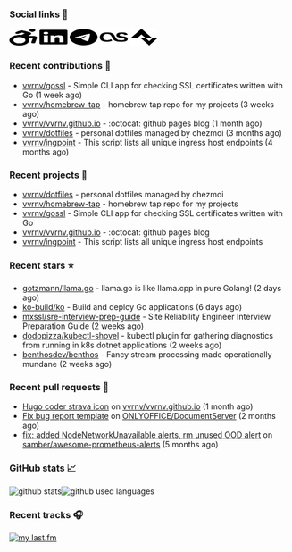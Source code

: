 ### Social links 🔗

<p align="left">
  <a href="https://vvrnv.dev"><img width="50mm" height="30mm" src="./static/wheelchair-move.svg"></a>
  <a href="https://www.linkedin.com/in/valery-voronov"><img width="50mm" height="30mm" src="./static/linkedin.svg"></a>
  <a href="https://t.me/vvoronov"><img width="50mm" height="30mm" src="./static/telegram.svg"></a>
  <a href="https://www.last.fm/user/valera_88"><img width="50mm" height="30mm" src="./static/lastfm.svg"></a>
  <a href="https://www.strava.com/athletes/72534161"><img width="50mm" height="30mm" src="./static/strava.svg"></a>
</p>

### Recent contributions 👷


- [vvrnv/gossl](https://github.com/vvrnv/gossl) - Simple CLI app for checking SSL certificates written with Go (1 week ago)
- [vvrnv/homebrew-tap](https://github.com/vvrnv/homebrew-tap) - homebrew tap repo for my projects (3 weeks ago)
- [vvrnv/vvrnv.github.io](https://github.com/vvrnv/vvrnv.github.io) - :octocat: github pages blog (1 month ago)
- [vvrnv/dotfiles](https://github.com/vvrnv/dotfiles) - personal dotfiles managed by chezmoi (3 months ago)
- [vvrnv/ingpoint](https://github.com/vvrnv/ingpoint) - This script lists all unique ingress host endpoints (4 months ago)

### Recent projects 💩


- [vvrnv/dotfiles](https://github.com/vvrnv/dotfiles) - personal dotfiles managed by chezmoi
- [vvrnv/homebrew-tap](https://github.com/vvrnv/homebrew-tap) - homebrew tap repo for my projects
- [vvrnv/gossl](https://github.com/vvrnv/gossl) - Simple CLI app for checking SSL certificates written with Go
- [vvrnv/vvrnv.github.io](https://github.com/vvrnv/vvrnv.github.io) - :octocat: github pages blog
- [vvrnv/ingpoint](https://github.com/vvrnv/ingpoint) - This script lists all unique ingress host endpoints

### Recent stars ⭐


- [gotzmann/llama.go](https://github.com/gotzmann/llama.go) - llama.go is like llama.cpp in pure Golang! (2 days ago)
- [ko-build/ko](https://github.com/ko-build/ko) - Build and deploy Go applications (6 days ago)
- [mxssl/sre-interview-prep-guide](https://github.com/mxssl/sre-interview-prep-guide) - Site Reliability Engineer Interview Preparation Guide (2 weeks ago)
- [dodopizza/kubectl-shovel](https://github.com/dodopizza/kubectl-shovel) - kubectl plugin for gathering diagnostics from running in k8s dotnet applications (2 weeks ago)
- [benthosdev/benthos](https://github.com/benthosdev/benthos) - Fancy stream processing made operationally mundane (2 weeks ago)

### Recent pull requests 🔨


- [Hugo coder strava icon](https://github.com/vvrnv/vvrnv.github.io/pull/1) on [vvrnv/vvrnv.github.io](https://github.com/vvrnv/vvrnv.github.io) (1 month ago)
- [Fix bug report template](https://github.com/ONLYOFFICE/DocumentServer/pull/2120) on [ONLYOFFICE/DocumentServer](https://github.com/ONLYOFFICE/DocumentServer) (2 months ago)
- [fix: added NodeNetworkUnavailable alerts, rm unused OOD alert](https://github.com/samber/awesome-prometheus-alerts/pull/318) on [samber/awesome-prometheus-alerts](https://github.com/samber/awesome-prometheus-alerts) (5 months ago)

### GitHub stats 📈

![github stats](https://github-readme-stats.vercel.app/api?username=vvrnv&count_private=true&hide_title=true&theme=gotham&hide=stars&hide_rank=true)![github used languages](https://github-readme-stats.vercel.app/api/top-langs?username=vvrnv&layout=compact&theme=gotham&locale=en)

### Recent tracks 🎧

[![my last.fm](https://lastfm-recently-played.vercel.app/api?user=valera_88)](https://www.last.fm/user/valera_88)
